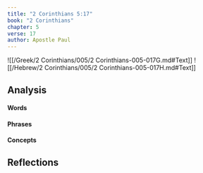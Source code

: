 ```yaml
---
title: "2 Corinthians 5:17"
book: "2 Corinthians"
chapter: 5
verse: 17
author: Apostle Paul
---
```

![[/Greek/2 Corinthians/005/2 Corinthians-005-017G.md#Text]]
![[/Hebrew/2 Corinthians/005/2 Corinthians-005-017H.md#Text]]

## Analysis

#### Words

#### Phrases

#### Concepts

## Reflections
